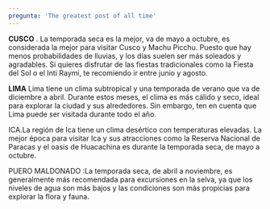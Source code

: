 ```yaml
---
pregunta: 'The greatest post of all time'
---
```


**CUSCO** . La temporada seca es la mejor, va de mayo a octubre, es considerada la mejor para visitar Cusco y Machu Picchu. Puesto que hay menos probabilidades de lluvias, y los días suelen ser más soleados y agradables. Si quieres disfrutar de las fiestas tradicionales como la Fiesta del Sol o el Inti Raymi, te recomiendo ir entre junio y agosto.

**LIMA** Lima tiene un clima subtropical y una temporada de verano que va de diciembre a abril. Durante estos meses, el clima es más cálido y seco, ideal para explorar la ciudad y sus alrededores. Sin embargo, ten en cuenta que Lima puede ser visitada durante todo el año.

ICA.La región de Ica tiene un clima desértico con temperaturas elevadas. La mejor época para visitar Ica y sus atracciones como la Reserva Nacional de Paracas y el oasis de Huacachina es durante la temporada seca, de mayo a octubre.

PUERO MALDONADO :La temporada seca, de abril a noviembre, es generalmente más recomendada para excursiones en la selva, ya que los niveles de agua son más bajos y las condiciones son más propicias para explorar la flora y fauna.

